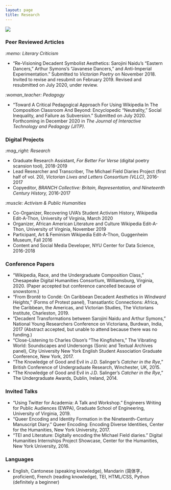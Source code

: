 ```yaml
---
layout: page
title: Research
---
```


<img src="https://user-images.githubusercontent.com/45428531/100495151-89732b80-3116-11eb-9201-c9eab2a0911f.jpg">
<h3>Peer Reviewed Articles</h3>
<i>:memo: Literary Criticism</i>
<ul>
<li> “Re-Visioning Decadent Symbolist Aesthetics: Sarojini Naidu’s “Eastern Dancers,” Arthur Symons’s “Javanese Dancers,” and Anti-Imperial Experimentation.” Submitted to <i>Victorian Poetry</i> on November 2018. Invited to revise and resubmit on February 2019. Revised and resubmitted on July 2020, under review. </li>
</ul>
<i>:woman_teacher: Pedagogy</i>
<ul>
<li> “Toward A Critical Pedagogical Approach For Using Wikipedia In The Composition Classroom And Beyond: Encyclopedic “Neutrality,” Social 	Inequality, and Failure as Subversion.” Submitted on July 2020. Forthcoming in December 2020 in <i>The Journal of Interactive Technology and Pedagogy (JITP)</i>. </li>
</ul>

<h3>Digital Projects</h3>
<i>:mag_right: Research</i>
<ul>
			<li>Graduate Research Assistant, <i>For Better For Verse</i> (digital poetry scansion tool), 2018-2019 </li>
			<li>Lead Researcher and Transcriber, The Michael Field Diaries Project (first half of vol. 20), <i>Victorian Lives and Letters Consortium (VLLC)</i>, 2016-2017  </li> 
			<li>Copyeditor, <i>BRANCH Collective: Britain, Representation, and Nineteenth Century History,</i> 2016-2017</li>
</ul>
<i>:muscle: Activism & Public Humanities</i>
<ul>
			<li>Co-Organizer, Recovering UVA’s Student Activism History, Wikipedia Edit-A-Thon, University of Virginia, March 2020</li>
			<li>Organizer, African American Literature and Culture Wikipedia Edit-A-Thon, University of Virginia, November 2019</li> 
			<li>Participant, Art & Feminism Wikipedia Edit-A-Thon, Guggenheim Museum, Fall 2016</li>
			<li>Content and Social Media Developer, NYU Center for Data Science, 2016-2018</li>
</ul>

<h3>Conference Papers</h3>
<ul>
			<li>“Wikipedia, Race, and the Undergraduate Composition Class,” Chesapeake Digital Humanities Consortium, Williamsburg, Virginia, 2020. (Paper accepted but conference cancelled because of snowstorm.) </li>
	<li>“From Brontë to Condé: On Caribbean Decadent Aesthetics in <i>Windward Heights</i>,” (Forms of Protest panel), Transatlantic Connections: Africa, the Caribbean, the Americas, and Victorian Studies, The Victorians Institute, Charleston, 2019. </li> 
			<li>“Decadent Transformations between Sarojini Naidu and Arthur Symons,” National Young Researchers Conference on Victoriana, Burdwan, India, 2017 (Abstract accepted, but unable to attend because there was no funding.)</li>
			<li>“Close-Listening to Charles Olson’s “The Kingfishers,” The Vibrating World: Soundscapes and Undersongs (Sonic and Textual Archives panel), City University New York English Student Association Graduate Conference, New York, 2017. </li>
	<li>“The Knowledge of Good and Evil in J.D. Salinger’s <i>Catcher in the Rye</i>,” British Conference of Undergraduate Research, Winchester, UK, 2015.</li>
	<li>“The Knowledge of Good and Evil in J.D. Salinger’s <i>Catcher in the Rye</i>,” The Undergraduate Awards, Dublin, Ireland, 2014. </li>
</ul>

<h3>Invited Talks</h3>
<ul>
			<li>“Using Twitter for Academia: A Talk and Workshop.” Engineers Writing for Public Audiences (EWPA), Graduate School of Engineering, University of Virginia, 2019. </li>
			<li>“Queer Encoding and Identity Formation in the Nineteenth-Century Manuscript Diary.” Queer Encoding: Encoding Diverse Identities, Center for the Humanities, New York University, 2017.</li>
			<li>“TEI and Literature: Digitally encoding the Michael Field diaries.” Digital Humanities Internships Project Showcase, Center for the Humanities, New York University, 2016. </li>
</ul>

<h3>Languages</h3>
<ul>
	<li>English, Cantonese (speaking knowledge), Mandarin (简体字，proficient), French (reading knowledge), TEI, HTML/CSS, Python (definitely a beginner)</li>
</ul>
<br>
